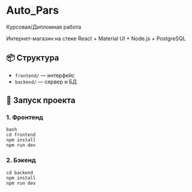 # Auto_Pars
Курсовая/Дипломная работа

Интернет-магазин на стеке React + Material UI + Node.js + PostgreSQL

## 📦 Структура
- `frontend/` — интерфейс
- `backend/` — сервер и БД

## 🚀 Запуск проекта

### 1. Фронтенд
```
bash
cd frontend
npm install
npm run dev
```

### 2. Бэкенд
```
cd backend
npm install
npm run dev
```